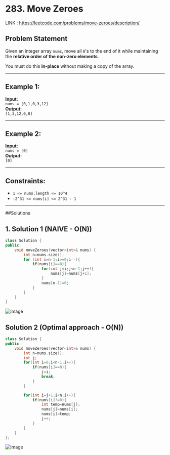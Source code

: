 # 283. Move Zeroes
LINK : https://leetcode.com/problems/move-zeroes/description/

## Problem Statement

Given an integer array `nums`, move all `0`'s to the end of it while maintaining the **relative order of the non-zero elements**.

You must do this **in-place** without making a copy of the array.

---

## Example 1:

**Input:**  
`nums = [0,1,0,3,12]`  
**Output:**  
`[1,3,12,0,0]`

---

## Example 2:

**Input:**  
`nums = [0]`  
**Output:**  
`[0]`

---

## Constraints:

- `1 <= nums.length <= 10^4`
- `-2^31 <= nums[i] <= 2^31 - 1`

---

##Solutions 
## 1. Solution 1 (NAIVE - O(N)) 
```cpp
class Solution {
public:
    void moveZeroes(vector<int>& nums) {
        int n=nums.size();
        for (int i=n-1;i>=0;i--){
            if(nums[i]==0){
                for(int j=i;j<n-1;j++){
                    nums[j]=nums[j+1];
                }
                nums[n-1]=0;
            }
        }
    }
}
```
![image](https://github.com/user-attachments/assets/ada50702-1810-4ae8-b2b9-e89db40f5e01)


## Solution 2 (Optimal approach - O(N))
```cpp
class Solution {
public:
    void moveZeroes(vector<int>& nums) {
        int n=nums.size();
        int j;
        for(int i=0;i<n-1;i++){
            if(nums[i]==0){
                j=i;
                break;
            }
        }

        for(int i=j+1;i<n;i++){
            if(nums[i]!=0){
                int temp=nums[j];
                nums[j]=nums[i];
                nums[i]=temp;
                j++;
            }
        }
    }
};
```
![image](https://github.com/user-attachments/assets/d16aba20-d676-426a-aacc-ade3a70adf53)

